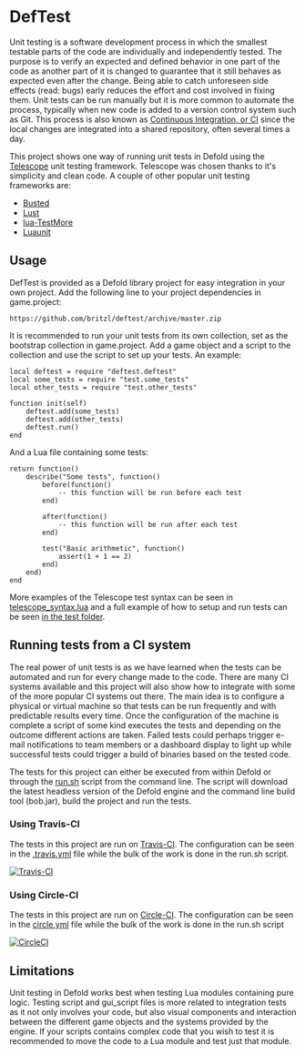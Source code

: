 # DefTest
Unit testing is a software development process in which the smallest testable parts of the code are individually and independently tested. The purpose is to verify an expected and defined behavior in one part of the code as another part of it is changed to guarantee that it still behaves as expected even after the change. Being able to catch unforeseen side effects (read: bugs) early reduces the effort and cost involved in fixing them. Unit tests can be run manually but it is more common to automate the process, typically when new code is added to a version control system such as Git. This process is also known as [Continuous Integration, or CI](https://www.wikiwand.com/en/Continuous_integration) since the local changes are integrated into a shared repository, often several times a day.

This project shows one way of running unit tests in Defold using the [Telescope](https://github.com/norman/telescope) unit testing framework. Telescope was chosen thanks to it's simplicity and clean code. A couple of other popular unit testing frameworks are:

* [Busted](http://olivinelabs.com/busted/)
* [Lust](https://github.com/bjornbytes/lust)
* [lua-TestMore](https://github.com/fperrad/lua-TestMore)
* [Luaunit](https://github.com/bluebird75/luaunit)

## Usage
DefTest is provided as a Defold library project for easy integration in your own project. Add the following line to your project dependencies in game.project:

	https://github.com/britzl/deftest/archive/master.zip

It is recommended to run your unit tests from its own collection, set as the bootstrap collection in game.project. Add a game object and a script to the collection and use the script to set up your tests. An example:

	local deftest = require "deftest.deftest"
	local some_tests = require "test.some_tests"
	local other_tests = require "test.other_tests"

	function init(self)
		deftest.add(some_tests)
		deftest.add(other_tests)
		deftest.run()
	end

And a Lua file containing some tests:

	return function()
		describe("Some tests", function()
			before(function()
				-- this function will be run before each test
			end)

			after(function()
				-- this function will be run after each test
			end)

			test("Basic arithmetic", function()
				assert(1 + 1 == 2)
			end)
		end)
	end

More examples of the Telescope test syntax can be seen in [telescope_syntax.lua](https://github.com/britzl/deftest/blob/master/test/telescope_syntax.lua) and a full example of how to setup and run tests can be seen [in the test folder](https://github.com/britzl/deftest/tree/master/test).

## Running tests from a CI system
The real power of unit tests is as we have learned when the tests can be automated and run for every change made to the code. There are many CI systems available and this project will also show how to integrate with some of the more popular CI systems out there. The main idea is to configure a physical or virtual machine so that tests can be run frequently and with predictable results every time. Once the configuration of the machine is complete a script of some kind executes the tests and depending on the outcome different actions are taken. Failed tests could perhaps trigger e-mail notifications to team members or a dashboard display to light up while successful tests could trigger a build of binaries based on the tested code.

The tests for this project can either be executed from within Defold or through the [run.sh](https://github.com/britzl/deftest/blob/master/.test/run.sh) script from the command line. The script will download the latest headless version of the Defold engine and the command line build tool (bob.jar), build the project and run the tests.

### Using Travis-CI
The tests in this project are run on [Travis-CI](https://travis-ci.org/britzl/deftest). The configuration can be seen in the [.travis.yml](https://github.com/britzl/deftest/blob/master/.travis.yml) file while the bulk of the work is done in the run.sh script.

[![Travis-CI](https://travis-ci.org/britzl/deftest.svg?branch=master)]((https://travis-ci.org/britzl/deftest))

### Using Circle-CI
The tests in this project are run on [Circle-CI](https://circleci.com/gh/britzl/deftest). The configuration can be seen in the [circle.yml](https://github.com/britzl/deftest/blob/master/circle.yml) file while the bulk of the work is done in the run.sh script

[![CircleCI](https://circleci.com/gh/britzl/deftest.svg?style=svg)](https://circleci.com/gh/britzl/deftest)

## Limitations
Unit testing in Defold works best when testing Lua modules containing pure logic. Testing script and gui_script files is more related to integration tests as it not only involves your code, but also visual components and interaction between the different game objects and the systems provided by the engine. If your scripts contains complex code that you wish to test it is recommended to move the code to a Lua module and test just that module.
